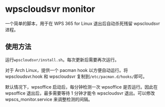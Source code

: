 # wpscloudsvr monitor
一个简单的脚本，用于在 WPS 365 for Linux 退出后自动杀死残留 wpscloudsvr 进程。

## 使用方法

运行`wpscloudsvr/install.sh`。每次更新后需要再次运行。

对于 Arch Linux，提供一个 pacman hook 以方便自动运行。将 wpscloudsvr.hook 和 wpscloudsvr 复制到`/etc/pacman.d/hooks/`即可。

默认情况下，wpsoffice 启动后，每分钟检测一次 wpsoffice 是否运行。因此在 wpsoffice 退出后，最多需要等待 1 分钟才能令 wpscloudsvr 退出。可以修改 wpscs_monitor.service 来调整检测的间隔。